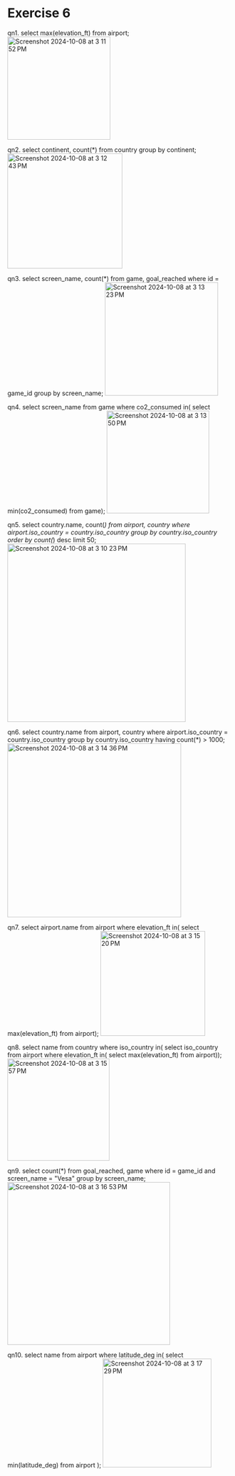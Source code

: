 # Exercise 6
qn1.
select max(elevation_ft)
from airport;
<img width="231" alt="Screenshot 2024-10-08 at 3 11 52 PM" src="https://github.com/user-attachments/assets/d628332e-c02e-4674-8374-36367a124434">

qn2.
select continent, count(*)
from country
group by continent;
<img width="258" alt="Screenshot 2024-10-08 at 3 12 43 PM" src="https://github.com/user-attachments/assets/2be774d0-8952-485c-843f-7bf5daa99999">

qn3.
select screen_name, count(*)
from game, goal_reached
where id = game_id
group by screen_name;
<img width="254" alt="Screenshot 2024-10-08 at 3 13 23 PM" src="https://github.com/user-attachments/assets/bd8b692f-004d-4770-845a-c6bf81d35f38">

qn4.
select screen_name
from game
where co2_consumed in(
select min(co2_consumed)
from game);
<img width="230" alt="Screenshot 2024-10-08 at 3 13 50 PM" src="https://github.com/user-attachments/assets/d78e9bc6-05e8-4ae9-818c-e0a2714eca53">

qn5.
select country.name, count(*)
from airport, country
where airport.iso_country = country.iso_country
group by country.iso_country
order by count(*) desc
limit 50;
<img width="400" alt="Screenshot 2024-10-08 at 3 10 23 PM" src="https://github.com/user-attachments/assets/0b2ffce7-5b2f-4191-8118-8f7be2b862a4">

qn6.
select country.name
from airport, country
where airport.iso_country = country.iso_country
group by country.iso_country
having count(*) > 1000;
<img width="390" alt="Screenshot 2024-10-08 at 3 14 36 PM" src="https://github.com/user-attachments/assets/50143615-7455-406f-87f4-97314e41f148">

qn7.
select airport.name
from airport
where elevation_ft in(
select max(elevation_ft)
from airport);
<img width="235" alt="Screenshot 2024-10-08 at 3 15 20 PM" src="https://github.com/user-attachments/assets/87b4c41a-7c89-423f-8039-f63e36452edb">

qn8.
select name
from country
where iso_country in(
select iso_country
from airport
where elevation_ft in(
select max(elevation_ft)
from airport));
<img width="229" alt="Screenshot 2024-10-08 at 3 15 57 PM" src="https://github.com/user-attachments/assets/008a7d54-062b-4c0a-806c-277996597e9f">

qn9.
select count(*)
from goal_reached, game
where id = game_id and screen_name = "Vesa"
group by screen_name;
<img width="365" alt="Screenshot 2024-10-08 at 3 16 53 PM" src="https://github.com/user-attachments/assets/df9cc96b-d7a7-44db-afcd-8f5e756e1135">

qn10.
select name
from airport
where latitude_deg in(
select min(latitude_deg)
from airport
);
<img width="244" alt="Screenshot 2024-10-08 at 3 17 29 PM" src="https://github.com/user-attachments/assets/ba135d0a-e2fd-4f62-a277-ac2b89d15dc5">

